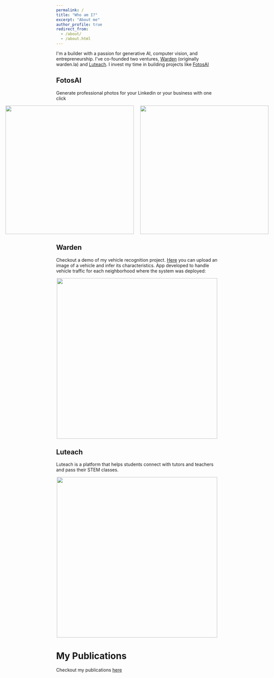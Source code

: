 ```yaml
---
permalink: /
title: "Who am I?"
excerpt: "About me"
author_profile: true
redirect_from: 
  - /about/
  - /about.html
---
```


I'm a builder with a passion for generative AI, computer vision, and entrepreneurship. I've co-founded two ventures, [Warden](http://wardentec.com) (originally warden.la) and [Luteach](https://luteach.com). I invest my time in building projects like [FotosAI](https://app.fotosai.xyz)

## FotosAI
Generate professional photos for your Linkedin or your business with one click
<p align="center" style="display: flex; justify-content: center; gap: 20px;">
  <img src="https://amaruescalante.io/files/fotosai/landing.png" width="400">
  <img src="https://amaruescalante.io/files/fotosai/fotos.png" width="400">
</p>


## Warden
Checkout a demo of my vehicle recognition project. [Here](https://vehicle-recognition-demo.vercel.app) you can upload an image of a vehicle and infer its characteristics.
App developed to handle vehicle traffic for each neighborhood where the system was deployed:
<!-- ![App Demo](https://amaruescalante.io/files/vehicle-recognition/system-app-demo.gif) -->
<p align="center">
  <img src="https://amaruescalante.io/files/vehicle-recognition/system-app-demo.gif" width="500">
</p>



## Luteach
Luteach is a platform that helps students connect with tutors and teachers and pass their STEM classes.
<p align="center">
  <img src="https://amaruescalante.io/files/luteach/landing.png" width="500">
</p>

# My Publications
Checkout my publications [here](https://amaruescalante.io/publications/)